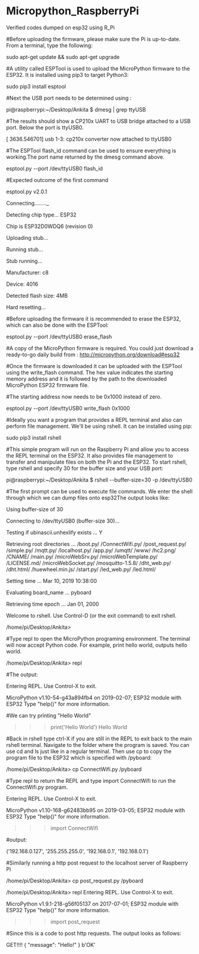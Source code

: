 # Micropython_RaspberryPi
Verified codes dumped on esp32 using R_Pi

#Before uploading the firmware, please make sure the Pi is up-to-date.  From a terminal, type the following:

sudo apt-get update && sudo apt-get upgrade

#A utility called ESPTool is used to upload the MicroPython firmware to the ESP32.  It is installed using pip3 to target Python3:

sudo pip3 install esptool

#Next the USB port needs to be determined using :

pi@raspberrypi:~/Desktop/Ankita $ dmesg | grep ttyUSB

#The results should show a CP210x UART to USB bridge attached to a USB port.  Below the port is ttyUSB0.

[ 3636.546701] usb 1-3: cp210x converter now attached to ttyUSB0

#The ESPTool flash_id command can be used to ensure everything is working.The port name returned by the dmesg command above.

esptool.py --port /dev/ttyUSB0 flash_id

#Expected outcome of the first command

esptool.py v2.0.1

Connecting........_

Detecting chip type... ESP32

Chip is ESP32D0WDQ6 (revision 0)

Uploading stub...

Running stub...

Stub running...

Manufacturer: c8

Device: 4016

Detected flash size: 4MB

Hard resetting...

#Before uploading the firmware it is recommended to erase the ESP32, which can also be done with the ESPTool:

esptool.py --port /dev/ttyUSB0 erase_flash

#A copy of the MicroPython firmware is required.  You could just download a ready-to-go daily build from :
http://micropython.org/download#esp32


#Once the firmware is downloaded it can be uploaded with the ESPTool using the write_flash command.  The hex value indicates the starting memory address and it is followed by the path to the downloaded MicroPython ESP32 firmware file.

#The starting address now needs to be 0x1000 instead of zero.

esptool.py --port /dev/ttyUSB0 write_flash 0x1000 <path to firmware file>

#Ideally you want a program that provides a REPL terminal and also can perform file management.  We'll be using rshell.  It can be installed using pip:

sudo pip3 install rshell

#This simple program will run on the Raspberry Pi and allow you to access the REPL terminal on the ESP32.  It also provides file management to transfer and manipulate files on both the Pi and the ESP32.  To start rshell, type rshell and specify 30 for the buffer size and your USB port:

pi@raspberrypi:~/Desktop/Ankita $ rshell --buffer-size=30 -p /dev/ttyUSB0

#The first prompt can be used to execute file commands. We enter the shell through which we can dump files onto esp32The output looks like:  

Using buffer-size of 30

Connecting to /dev/ttyUSB0 (buffer-size 30)...

Testing if ubinascii.unhexlify exists ... Y

Retrieving root directories ... /boot.py/ /ConnectWifi.py/ /post_request.py/ /simple.py/ /mqtt.py/ /localhost.py/ /app.py/ /umqtt/ /www/ /hc2.png/ /CNAME/ /main.py/ /microWebSrv.py/ /microWebTemplate.py/ /LICENSE.md/ /microWebSocket.py/ /mosquitto-1.5.8/ /dht_web.py/ /dht.html/ /huewheel.min.js/ /start.py/ /led_web.py/ /led.html/

Setting time ... Mar 10, 2019 10:38:00

Evaluating board_name ... pyboard

Retrieving time epoch ... Jan 01, 2000

Welcome to rshell. Use Control-D (or the exit command) to exit rshell.

/home/pi/Desktop/Ankita> 

#Type repl to open the MicroPython programing environment.  The terminal will now accept Python code.  For example, print hello world, outputs hello world.

/home/pi/Desktop/Ankita> repl

#The output:

Entering REPL. Use Control-X to exit.
>
MicroPython v1.10-54-g43a894fb4 on 2019-02-07; ESP32 module with ESP32
Type "help()" for more information.
>>>

#We can try printing "Hello World"
>>> print('Hello World')
Hello World

#Back in rshell type ctrl-X if you are still in the REPL to exit back to the main rshell terminal.  Navigate to the folder where the program is saved.  You can use cd and ls just like in a regular terminal.  Then use cp to copy the program file to the ESP32 which is specified with /pyboard:

/home/pi/Desktop/Ankita> cp ConnectWifi.py /pyboard


#Type repl to return the REPL and type import ConnectWifi to run the ConnectWifi.py program.

Entering REPL. Use Control-X to exit.
>
MicroPython v1.10-168-g62483bb95 on 2019-03-05; ESP32 module with ESP32
Type "help()" for more information.
>>> 
>>> import ConnectWifi

#output:

('192.168.0.127', '255.255.255.0', '192.168.0.1', '192.168.0.1')



#Similarly running a http post request to the localhost server of Raspberry Pi

/home/pi/Desktop/Ankita> cp post_request.py /pyboard

/home/pi/Desktop/Ankita> repl
Entering REPL. Use Control-X to exit.
>
MicroPython v1.9.1-218-g56f05137 on 2017-07-01; ESP32 module with ESP32
Type "help()" for more information.
>>> 
>>> import post_request

#Since this is a code to post http requests. The output looks as follows:


GET!!!!
{
  "message": "Hello!"
}
b'OK'




